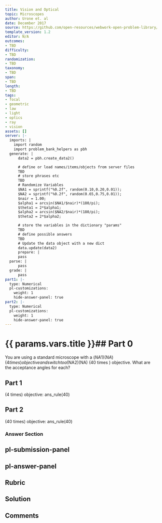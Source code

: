 ```yaml
---
title: Vision and Optical
topic: Microscopes
author: Urone et. al
date: December 2017
source: https://github.com/open-resources/webwork-open-problem-library/tree/master/Contrib/BrockPhysics/College_Physics_Urone/26.Vision_and_Optical/26-04.Microscopes/NU_U17_26_04_006.pg
template_version: 1.2
editor: N/A
outcomes:
- TBD
difficulty:
- TBD
randomization:
- TBD
taxonomy:
- TBD
span:
- TBD
length:
- TBD
tags:
- focal
- geometric
- law
- light
- optics
- ray
- vision
assets: []
server: |-
  imports: |
    import random
    import problem_bank_helpers as pbh
  generate: |
      data2 = pbh.create_data2()

      # define or load names/items/objects from server files
      TBD
      # store phrases etc
      TBD
      # Randomize Variables
      $NA1 = sprintf("%0.2f", random(0.10,0.20,0.01));
      $NA2 = sprintf("%0.2f", random(0.65,0.75,0.01));
      $nair = 1.00;
      $alpha1 = arcsin($NA1/$nair)*(180/pi);
      $theta1 = 2*$alpha1;
      $alpha2 = arcsin($NA2/$nair)*(180/pi);
      $theta2 = 2*$alpha2;

      # store the variables in the dictionary "params"
      TBD
      # define possible answers
      TBD
      # Update the data object with a new dict
      data.update(data2)
      prepare: |
      pass
  parse: |
      pass
  grade: |
      pass
part1: |-
  type: Numerical
  pl-customizations:
    weight: 1
    hide-answer-panel: true
part2: |-
  type: Numerical
  pl-customizations:
    weight: 1
    hide-answer-panel: true
---
```


# {{ params.vars.title }}## Part 0 
You are using a standard microscope with a ($NA1)(NA) (4 times ) objective and switch to a ($NA2)(NA) (40 times ) objective. What are the acceptance angles for each? 
## Part 1 
(4 times) objective:   ans_rule(40) 
## Part 2 
(40 times) objective: ans_rule(40) 


### Answer Section 


## pl-submission-panel 


## pl-answer-panel 


## Rubric 


## Solution 


## Comments 


